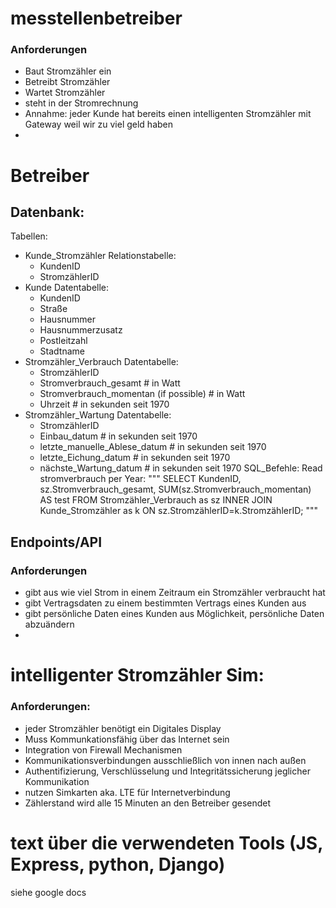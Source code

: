 # messtellenbetreiber
### Anforderungen
- Baut Stromzähler ein
- Betreibt Stromzähler
- Wartet Stromzähler
- steht in der Stromrechnung
- Annahme: jeder Kunde hat bereits einen intelligenten Stromzähler mit Gateway weil wir zu viel geld haben
- 

# Betreiber
## Datenbank:
Tabellen:
- Kunde_Stromzähler Relationstabelle:
    - KundenID
    - StromzählerID
- Kunde Datentabelle:
    - KundenID
    - Straße
    - Hausnummer
    - Hausnummerzusatz
    - Postleitzahl
    - Stadtname
- Stromzähler_Verbrauch Datentabelle:
    - StromzählerID
    - Stromverbrauch_gesamt # in Watt
    - Stromverbrauch_momentan (if possible) # in Watt
    - Uhrzeit # in sekunden seit 1970
- Stromzähler_Wartung Datentabelle:
    - StromzählerID
    - Einbau_datum # in sekunden seit 1970
    - letzte_manuelle_Ablese_datum # in sekunden seit 1970
    - letzte_Eichung_datum # in sekunden seit 1970
    - nächste_Wartung_datum # in sekunden seit 1970
SQL_Befehle:
Read stromverbrauch per Year:
"""
SELECT KundenID, sz.Stromverbrauch_gesamt, SUM(sz.Stromverbrauch_momentan) AS test FROM Stromzähler_Verbrauch as sz INNER JOIN Kunde_Stromzähler as k ON sz.StromzählerID=k.StromzählerID;
"""
## Endpoints/API
### Anforderungen
- gibt aus wie viel Strom in einem Zeitraum ein Stromzähler verbraucht hat
- gibt Vertragsdaten zu einem bestimmten Vertrags eines Kunden aus
- gibt persönliche Daten eines Kunden aus Möglichkeit, persönliche Daten abzuändern
- 


# intelligenter Stromzähler Sim:
### Anforderungen:
- jeder Stromzähler benötigt ein Digitales Display
- Muss Kommunkationsfähig über das Internet sein
- Integration von Firewall Mechanismen
- Kommunikationsverbindungen ausschließlich von innen nach außen
- Authentifizierung, Verschlüsselung und Integritätssicherung jeglicher Kommunikation
- nutzen Simkarten aka. LTE für Internetverbindung
- Zählerstand wird alle 15 Minuten an den Betreiber gesendet


# text über die verwendeten Tools (JS, Express, python, Django)
siehe google docs